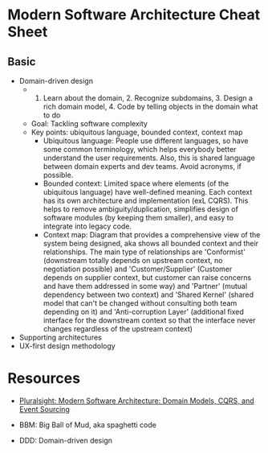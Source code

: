 # Modern Software Architecture Cheat Sheet

## Basic

- Domain-driven design
  - 1. Learn about the domain, 2. Recognize subdomains, 3. Design a rich domain model, 4. Code by telling objects in the domain what to do
  - Goal: Tackling software complexity
  - Key points: ubiquitous language, bounded context, context map
    - Ubiquitous language: People use different languages, so have some common terminology, which helps everybody better understand the user requirements. Also, this is shared language between domain experts and dev teams. Avoid acronyms, if possible.
    - Bounded context: Limited space where elements (of the ubiquitous language) have well-defined meaning. Each context has its own architecture and implementation (exL CQRS). This helps to remove ambiguity/duplication, simplifies design of software modules (by keeping them smaller), and easy to integrate into legacy code.
    - Context map: Diagram that provides a comprehensive view of the system being designed, aka shows all bounded context and their relationships. The main type of relationships are 'Conformist' (downstream totally depends on upstream context, no negotiation possible) and 'Customer/Supplier' (Customer depends on supplier context, but customer can raise concerns and have them addressed in some way) and 'Partner' (mutual dependency between two context) and 'Shared Kernel' (shared model that can't be changed without consulting both team depending on it) and 'Anti-corruption Layer' (additional fixed interface for the downstream context so that the interface never changes regardless of the upstream context)
- Supporting architectures
- UX-first design methodology


# Resources
- [Pluralsight: Modern Software Architecture: Domain Models, CQRS, and Event Sourcing
](https://app.pluralsight.com/library/courses/modern-software-architecture-domain-models-cqrs-event-sourcing/table-of-contents)


- BBM: Big Ball of Mud, aka spaghetti code
- DDD: Domain-driven design
